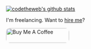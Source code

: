 [![codetheweb's github stats](https://github-readme-stats.vercel.app/api?username=codetheweb&count_private=true)](https://github.com/anuraghazra/github-readme-stats)

I'm freelancing. Want to [hire me](https://www.upwork.com/freelancers/~01e5ebc53523762734)?

<a href="https://www.buymeacoffee.com/maxisom" target="_blank"><img src="https://cdn.buymeacoffee.com/buttons/default-orange.png" alt="Buy Me A Coffee" height="41" width="174" style="border-radius: 10px"></a>
